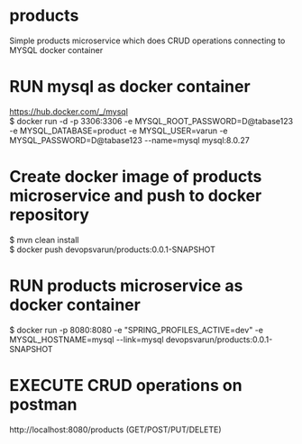 # products
Simple products microservice which does CRUD operations connecting to MYSQL docker container

# RUN mysql as docker container
https://hub.docker.com/_/mysql
<br />$ docker run -d -p 3306:3306 -e MYSQL_ROOT_PASSWORD=D@tabase123 -e MYSQL_DATABASE=product -e MYSQL_USER=varun -e MYSQL_PASSWORD=D@tabase123 --name=mysql mysql:8.0.27<br />

# Create docker image of products microservice and push to docker repository
$ mvn clean install
<br />$ docker push devopsvarun/products:0.0.1-SNAPSHOT<br />

# RUN products microservice as docker container
$ docker run -p 8080:8080 -e "SPRING_PROFILES_ACTIVE=dev" -e MYSQL_HOSTNAME=mysql --link=mysql devopsvarun/products:0.0.1-SNAPSHOT

# EXECUTE CRUD operations on postman
http://localhost:8080/products (GET/POST/PUT/DELETE)


